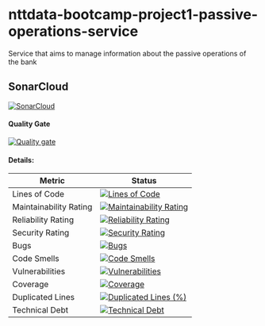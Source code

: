 # nttdata-bootcamp-project1-passive-operations-service
Service that aims to manage information about the passive operations of the bank

## SonarCloud

[![SonarCloud](https://sonarcloud.io/images/project_badges/sonarcloud-white.svg)](https://sonarcloud.io/summary/new_code?id=AdrianCAmes_nttdata-bootcamp-project1-passive-operations-service)

#### Quality Gate

[![Quality gate](https://sonarcloud.io/api/project_badges/quality_gate?project=AdrianCAmes_nttdata-bootcamp-project1-passive-operations-service)](https://sonarcloud.io/summary/new_code?id=AdrianCAmes_nttdata-bootcamp-project1-passive-operations-service)

#### Details:

| Metric                 | Status                                                                                                                                                                                                                                                                                           |
|------------------------|--------------------------------------------------------------------------------------------------------------------------------------------------------------------------------------------------------------------------------------------------------------------------------------------------|
| Lines of Code          | [![Lines of Code](https://sonarcloud.io/api/project_badges/measure?project=AdrianCAmes_nttdata-bootcamp-project1-passive-operations-service&metric=ncloc)](https://sonarcloud.io/summary/new_code?id=AdrianCAmes_nttdata-bootcamp-project1-passive-operations-service)                           |
| Maintainability Rating | [![Maintainability Rating](https://sonarcloud.io/api/project_badges/measure?project=AdrianCAmes_nttdata-bootcamp-project1-passive-operations-service&metric=sqale_rating)](https://sonarcloud.io/summary/new_code?id=AdrianCAmes_nttdata-bootcamp-project1-passive-operations-service)           |
| Reliability Rating     | [![Reliability Rating](https://sonarcloud.io/api/project_badges/measure?project=AdrianCAmes_nttdata-bootcamp-project1-passive-operations-service&metric=reliability_rating)](https://sonarcloud.io/summary/new_code?id=AdrianCAmes_nttdata-bootcamp-project1-passive-operations-service)         |
| Security Rating        | [![Security Rating](https://sonarcloud.io/api/project_badges/measure?project=AdrianCAmes_nttdata-bootcamp-project1-passive-operations-service&metric=security_rating)](https://sonarcloud.io/summary/new_code?id=AdrianCAmes_nttdata-bootcamp-project1-passive-operations-service)               |
| Bugs                   | [![Bugs](https://sonarcloud.io/api/project_badges/measure?project=AdrianCAmes_nttdata-bootcamp-project1-passive-operations-service&metric=bugs)](https://sonarcloud.io/summary/new_code?id=AdrianCAmes_nttdata-bootcamp-project1-passive-operations-service)                                     |
| Code Smells            | [![Code Smells](https://sonarcloud.io/api/project_badges/measure?project=AdrianCAmes_nttdata-bootcamp-project1-passive-operations-service&metric=code_smells)](https://sonarcloud.io/summary/new_code?id=AdrianCAmes_nttdata-bootcamp-project1-passive-operations-service)                       |
| Vulnerabilities        | [![Vulnerabilities](https://sonarcloud.io/api/project_badges/measure?project=AdrianCAmes_nttdata-bootcamp-project1-passive-operations-service&metric=vulnerabilities)](https://sonarcloud.io/summary/new_code?id=AdrianCAmes_nttdata-bootcamp-project1-passive-operations-service)               |
| Coverage               | [![Coverage](https://sonarcloud.io/api/project_badges/measure?project=AdrianCAmes_nttdata-bootcamp-project1-passive-operations-service&metric=coverage)](https://sonarcloud.io/summary/new_code?id=AdrianCAmes_nttdata-bootcamp-project1-passive-operations-service)                             |
| Duplicated Lines       | [![Duplicated Lines (%)](https://sonarcloud.io/api/project_badges/measure?project=AdrianCAmes_nttdata-bootcamp-project1-passive-operations-service&metric=duplicated_lines_density)](https://sonarcloud.io/summary/new_code?id=AdrianCAmes_nttdata-bootcamp-project1-passive-operations-service) |
| Technical Debt         | [![Technical Debt](https://sonarcloud.io/api/project_badges/measure?project=AdrianCAmes_nttdata-bootcamp-project1-passive-operations-service&metric=sqale_index)](https://sonarcloud.io/summary/new_code?id=AdrianCAmes_nttdata-bootcamp-project1-passive-operations-service)                    |
